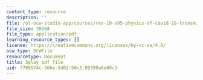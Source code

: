```yaml
---
content_type: resource
description: ''
file: /ol-ocw-studio-app/courses/res-10-s95-physics-of-covid-19-transmission-fall-2020/f789574c366e3d0250c399399a6e80c3_vQYQR8iNU-o.pdf
file_size: 38168
file_type: application/pdf
learning_resource_types: []
license: https://creativecommons.org/licenses/by-nc-sa/4.0/
ocw_type: OCWFile
resourcetype: Document
title: 3play pdf file
uid: f789574c-366e-3d02-50c3-99399a6e80c3
---
```

